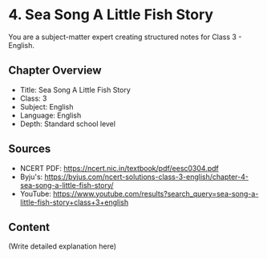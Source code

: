# 4. Sea Song A Little Fish Story

You are a subject-matter expert creating structured notes for Class 3 - English.

## Chapter Overview
- Title: Sea Song A Little Fish Story
- Class: 3
- Subject: English
- Language: English
- Depth: Standard school level

## Sources
- NCERT PDF: https://ncert.nic.in/textbook/pdf/eesc0304.pdf
- Byju's: https://byjus.com/ncert-solutions-class-3-english/chapter-4-sea-song-a-little-fish-story/
- YouTube: https://www.youtube.com/results?search_query=sea-song-a-little-fish-story+class+3+english

## Content
(Write detailed explanation here)
